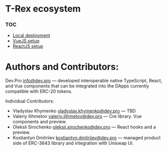 # T-Rex ecosystem

### TOC

* [Local deployment](./migrations/README.md)
* [VueJS setup](./apps/demo-vue/README.md)
* [ReactJS setup](./apps/demo-react/README.md)



# Authors and Contributors:

Dev.Pro <info@dev.pro> — developed interoperable native TypeScript, React, and Vue components that can be integrated into the DApps currently compatible with ERC-20 tokens.

Individual Contributors:

- Vladyslav Khymenko <vladyslav.khymenko@dev.pro> — TBD
- Valeriy Ilihmetov <valeriy.ilihmetov@dev.pro> — Cre library. Vue components and preview.
- Oleksii Sirochenko <oleksii.sirochenko@dev.pro> — React hooks and a preview.
- Kostiantyn Dmitriiev <kostiantyn.dmitriiev@dev.pro> — managed product side of ERC-3643 library and integration with Uniswap UI.
